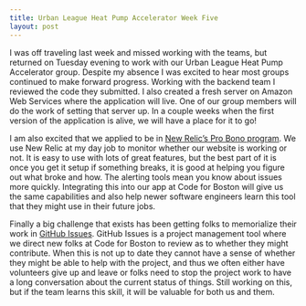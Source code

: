```yaml
---
title: Urban League Heat Pump Accelerator Week Five
layout: post
---
```

I was off traveling last week and missed working with the teams, but returned on Tuesday evening to work with our Urban League Heat Pump Accelerator group. Despite my absence I was excited to hear most groups continued to make forward progress. Working with the backend team I reviewed the code they submitted. I also created a fresh server on Amazon Web Services where the application will live. One of our group members will do the work of setting that server up. In a couple weeks when the first version of the application is alive, we will have a place for it to go!

I am also excited that we applied to be in [New Relic’s Pro Bono program](https://newrelic.com/about/pro-bono-signup). We use New Relic at my day job to monitor whether our website is working or not. It is easy to use with lots of great features, but the best part of it is once you get it setup if something breaks, it is good at helping you figure out what broke and how. The alerting tools mean you know about issues more quickly. Integrating this into our app at Code for Boston will give us the same capabilities and also help newer software engineers learn this tool that they might use in their future jobs.

Finally a big challenge that exists has been getting folks to memorialize their work in [GitHub Issues](https://github.com/codeforboston/urban-league-heat-pump-accelerator/issues). GitHub Issues is a project management tool where we direct new folks at Code for Boston to review as to whether they might contribute. When this is not up to date they cannot have a sense of whether they might be able to help with the project, and thus we often either have volunteers give up and leave or folks need to stop the project work to have a long conversation about the current status of things. Still working on this, but if the team learns this skill, it will be valuable for both us and them.
